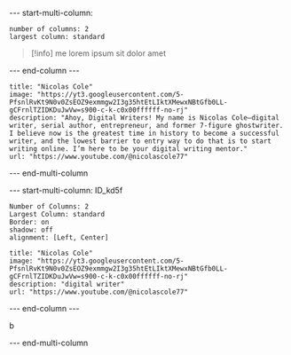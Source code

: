 


--- start-multi-column:   
```column-settings  
number of columns: 2  
largest column: standard
```


> [!info] me
lorem ipsum sit dolor amet


--- end-column ---

```embed
title: "Nicolas Cole"
image: "https://yt3.googleusercontent.com/5-PfsnlRvKt9N0v0ZsEOZ9exmmgw2I3g35htEtLIktXMewxNBtGfb0LL-gCFrnlTZIDKDuJwVw=s900-c-k-c0x00ffffff-no-rj"
description: "Ahoy, Digital Writers! My name is Nicolas Cole—digital writer, serial author, entrepreneur, and former 7-figure ghostwriter. I believe now is the greatest time in history to become a successful writer, and the lowest barrier to entry way to do that is to start writing online. I’m here to be your digital writing mentor."
url: "https://www.youtube.com/@nicolascole77"
```

--- end-multi-column


--- start-multi-column: ID_kd5f
```column-settings
Number of Columns: 2
Largest Column: standard
Border: on
shadow: off
alignment: [Left, Center]
```

```embed
title: "Nicolas Cole"
image: "https://yt3.googleusercontent.com/5-PfsnlRvKt9N0v0ZsEOZ9exmmgw2I3g35htEtLIktXMewxNBtGfb0LL-gCFrnlTZIDKDuJwVw=s900-c-k-c0x00ffffff-no-rj"
description: "digital writer"
url: "https://www.youtube.com/@nicolascole77"
```

--- end-column ---

b

--- end-multi-column

